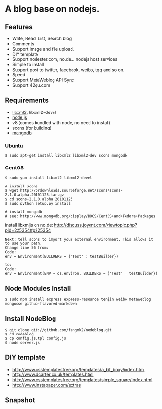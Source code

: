 # A blog base on nodejs.

## Features

 * Write, Read, List, Search blog.
 * Comments
 * Support image and file upload.
 * DIY template
 * Support nodester.com, no.de... nodejs host services
 * Simple to install
 * Support post to twitter, facebook, weibo, tqq and so on.
 * Speed
 * Support MetaWeblog API Sync
 * Support 42qu.com

## Requirements

 * [libxml2](http://www.xmlsoft.org/), libxml2-devel
 * [node.js](http://nodejs.org/)
 * v8 (comes bundled with node, no need to install)
 * [scons](http://www.scons.org/) (for building)
 * [mongodb](http://www.mongodb.org/)

### Ubuntu
    
    $ sudo apt-get install libxml2 libxml2-dev scons mongodb

### CentOS

    $ sudo yum install libxml2 libxml2-devel 
    
    # install scons
    $ wget http://prdownloads.sourceforge.net/scons/scons-2.1.0.alpha.20101125.tar.gz
    $ cd scons-2.1.0.alpha.20101125
    $ sudo python setup.py install
    
    # install mongodb
    # see: http://www.mongodb.org/display/DOCS/CentOS+and+Fedora+Packages


install libxmljs on no.de: http://discuss.joyent.com/viewtopic.php?pid=225354#p225354

    Next: tell scons to import your external environment. This allows it to use your path.
    Change line 56 from:
    Code:
    env = Environment(BUILDERS = {'Test' : testBuilder})
    
    to:
    Code:
    env = Environment(ENV = os.environ, BUILDERS = {'Test' : testBuilder})

    
## Node Modules Install

    $ sudo npm install express express-resource tenjin weibo metaweblog mongoose github-flavored-markdown

## Install NodeBlog
    
    $ git clone git://github.com/fengmk2/nodeblog.git
    $ cd nodeblog
    $ cp config.js.tpl config.js
    $ node server.js

## DIY template 

 * http://www.csstemplatesfree.org/templates/a_bit_boxy/index.html
 * http://www.dcarter.co.uk/templates.html
 * http://www.csstemplatesfree.org/templates/simple_square/index.html
 * http://www.instapaper.com/extras

## Snapshot

 

